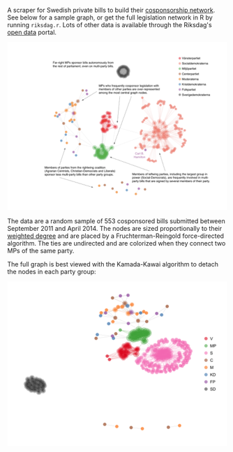 A scraper for Swedish private bills to build their [cosponsorship network](http://jhfowler.ucsd.edu/cosponsorship.htm). See below for a sample graph, or get the full legislation network in R by running `riksdag.r`. Lots of other data is available through the Riksdag's [open data](http://data.riksdagen.se/) portal.

[![](demo.png)](demo.png)

The data are a random sample of 553 cosponsored bills submitted between September 2011 and April 2014. The nodes are sized proportionally to their [weighted degree](http://toreopsahl.com/2010/04/21/article-node-centrality-in-weighted-networks-generalizing-degree-and-shortest-paths/) and are placed by a Fruchterman-Reingold force-directed algorithm. The ties are undirected and are colorized when they connect two MPs of the same party.

The full graph is best viewed with the Kamada-Kawai algorithm to detach the nodes in each party group:

[![](riksdag.png)](riksdag.png)
